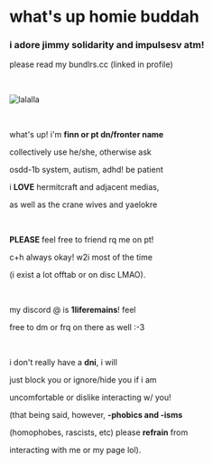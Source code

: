 # what's up homie buddah
### i adore jimmy solidarity and impulsesv atm!
please read my bundlrs.cc (linked in profile)

⠀

![lalalla](https://files.catbox.moe/ydsmw3.png)

⠀

what's up! i'm **finn or pt dn/fronter name**

collectively use he/she, otherwise ask

osdd-1b system, autism, adhd! be patient

i **LOVE** hermitcraft and adjacent medias,

as well as the crane wives and yaelokre

⠀

**PLEASE** feel free to friend rq me on pt!

c+h always okay! w2i most of the time 

(i exist a lot offtab or on disc LMAO).

⠀

my discord @ is **1liferemains**! feel

free to dm or frq on there as well :-3

⠀

i don't really have a **dni**, i will

just block you or ignore/hide you if i am

uncomfortable or dislike interacting w/ you!

(that being said, however, **-phobics and -isms**

(homophobes, rascists, etc) please **refrain** from 

interacting with me or my page lol).
